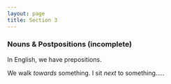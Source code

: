 ```yaml
---
layout: page
title: Section 3
---
```


### Nouns & Postpositions (incomplete)

In English, we have prepositions.

We walk *towards* something.
I sit *next* to something.....
